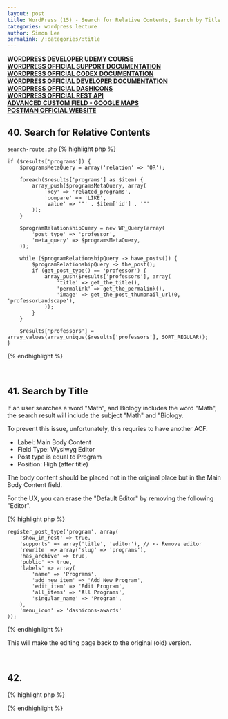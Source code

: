 ```yaml
---
layout: post
title: WordPress (15) - Search for Relative Contents, Search by Title
categories: wordpress lecture
author: Simon Lee
permalink: /:categories/:title
---
```


<strong>[WORDPRESS DEVELOPER UDEMY COURSE][wp-udemy]</strong>  
<strong>[WORDPRESS OFFICIAL SUPPORT DOCUMENTATION][wp-support]</strong>  
<strong>[WORDPRESS OFFICIAL CODEX DOCUMENTATION][wp-codex]</strong>  
<strong>[WORDPRESS OFFICIAL DEVELOPER DOCUMENTATION][wp-dev]</strong>  
<strong>[WORDPRESS OFFICIAL DASHICONS][wp-dashicons]</strong>  
<strong>[WORDPRESS OFFICIAL REST API][wp-restapi]</strong>  
<strong>[ADVANCED CUSTOM FIELD - GOOGLE MAPS][acf-googlemaps]</strong>  
<strong>[POSTMAN OFFICIAL WEBSITE][postman]</strong>

## 40. Search for Relative Contents

`search-route.php`
{% highlight php %}

    if ($results['programs']) {
        $programsMetaQuery = array('relation' => 'OR');

        foreach($results['programs'] as $item) {
            array_push($programsMetaQuery, array(
                'key' => 'related_programs',
                'compare' => 'LIKE',
                'value' => '"' . $item['id'] . '"'
            ));
        }

        $programRelationshipQuery = new WP_Query(array(
            'post_type' => 'professor',
            'meta_query' => $programsMetaQuery,
        ));

        while ($programRelationshipQuery -> have_posts()) {
            $programRelationshipQuery -> the_post();
            if (get_post_type() == 'professor') {
                array_push($results['professors'], array(
                    'title' => get_the_title(),
                    'permalink' => get_the_permalink(),
                    'image' => get_the_post_thumbnail_url(0, 'professorLandscape'),
                ));
            }
        }

        $results['professors'] = array_values(array_unique($results['professors'], SORT_REGULAR));
    }

{% endhighlight %}

<br>

## 41. Search by Title

If an user searches a word "Math", and Biology includes the word "Math", the search result will include the subject "Math" and "Biology.

To prevent this issue, unfortunately, this requries to have another ACF.

- Label: Main Body Content
- Field Type: Wysiwyg Editor
- Post type is equal to Program
- Position: High (after title)

The body content should be placed not in the original place but in the Main Body Content field.

For the UX, you can erase the "Default Editor" by removing the following "Editor".

{% highlight php %}

    register_post_type('program', array(
        'show_in_rest' => true,
        'supports' => array('title', 'editor'), // <- Remove editor
        'rewrite' => array('slug' => 'programs'),
        'has_archive' => true,
        'public' => true,
        'labels' => array(
            'name' => 'Programs',
            'add_new_item' => 'Add New Program',
            'edit_item' => 'Edit Program',
            'all_items' => 'All Programs',
            'singular_name' => 'Program',
        ),
        'menu_icon' => 'dashicons-awards'
    ));

{% endhighlight %}

This will make the editing page back to the original (old) version.

<br>

## 42.

{% highlight php %}

{% endhighlight %}

<br>
<br>
<br>

[wp-udemy]: https://www.udemy.com/course/become-a-wordpress-developer-php-javascript/learn/lecture/6896262?start=0#overview
[wp-support]: https://wordpress.org/support/
[wp-codex]: https://codex.wordpress.org/
[wp-dev]: https://developer.wordpress.org/
[wp-dashicons]: https://developer.wordpress.org/resource/dashicons/#star-half
[wp-restapi]: https://developer.wordpress.org/rest-api/
[acf-googlemaps]: https://www.advancedcustomfields.com/resources/google-map/
[postman]: https://www.postman.com/
